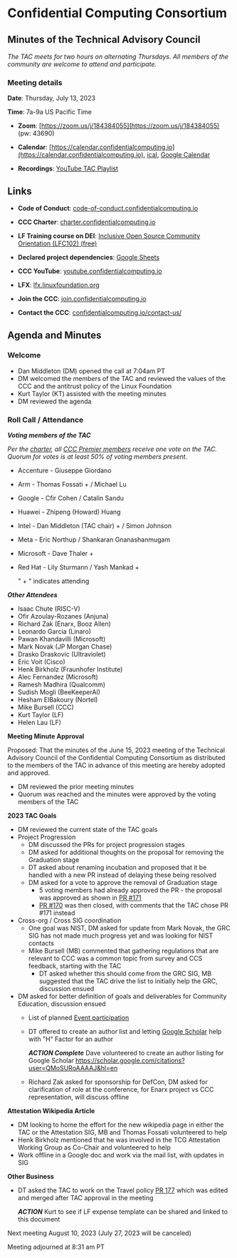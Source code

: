 # Confidential Computing Consortium

## Minutes of the Technical Advisory Council

*The TAC meets for two hours on alternating Thursdays. All members of the community are welcome to attend and participate.*

### Meeting details

**Date**: Thursday, July 13, 2023

**Time**: 7a-9a US Pacific Time

* **Zoom**: [https://zoom.us/j/184384055](https://zoom.us/j/184384055) (pw: 43690)

* **Calendar**: [https://calendar.confidentialcomputing.io](https://calendar.confidentialcomputing.io),
[ical](https://calendar.google.com/calendar/ical/c\_c0pcihr7n2n1k3a38i32d9ag10%40group.calendar.google.com/public/basic.ics),
[Google Calendar](https://calendar.google.com/calendar/u/0/r?cid=c\_c0pcihr7n2n1k3a38i32d9ag10@group.calendar.google.com)

* **Recordings**: [YouTube TAC Playlist](https://www.youtube.com/playlist?list=PLmfkUJc39uMjaB_I1dYW72I44kr9QzG_B)

## Links

* **Code of Conduct**: [code-of-conduct.confidentialcomputing.io](https://code-of-conduct.confidentialcomputing.io)

* **CCC Charter**: [charter.confidentialcomputing.io](https://charter.confidentialcomputing.io)

* **LF Training course on DEI**: [Inclusive Open Source Community Orientation (LFC102) (free)](https://training.linuxfoundation.org/training/inclusive-open-source-community-orientation-lfc102/)

* **Declared project dependencies**: [Google Sheets](https://docs.google.com/spreadsheets/d/1UKnbbGWXYLjnPZsox3zmYo59nv3XSXjePfas5E2fER0/edit#gid=0)

* **CCC YouTube**: [youtube.confidentialcomputing.io](https://youtube.confidentialcomputing.io)

* **LFX**: [lfx.linuxfoundation.org](https://lfx.linuxfoundation.org)

* **Join the CCC**: [join.confidentialcomputing.io](https://join.confidentialcomputing.io)

* **Contact the CCC**: [confidentialcomputing.io/contact-us/](https://confidentialcomputing.io/contact-us/)

## Agenda and Minutes

### Welcome

* Dan Middleton (DM) opened the call at 7:04am PT
* DM welcomed the members of the TAC and reviewed the values of the CCC and the antitrust policy of the Linux Foundation
* Kurt Taylor (KT) assisted with the meeting minutes
* DM reviewed the agenda

### Roll Call / Attendance

***Voting members of the TAC***

*Per the [charter](https://charter.confidentialcomputing.io), all [CCC Premier members](https://confidentialcomputing.io/members/) receive one vote on the TAC. Quorum for votes is at least 50% of voting members present.*

* Accenture - Giuseppe Giordano 
* Arm - Thomas Fossati + / Michael Lu
* Google - Cfir Cohen / Catalin Sandu 
* Huawei - Zhipeng (Howard) Huang 
* Intel - Dan Middleton (TAC chair) + / Simon Johnson
* Meta - Eric Northup / Shankaran Gnanashanmugam
* Microsoft - Dave Thaler +
* Red Hat - Lily Sturmann / Yash Mankad +

   " + " indicates attending

***Other Attendees***

* Isaac Chute (RISC-V)
* Ofir Azoulay-Rozanes (Anjuna)
* Richard Zak (Enarx, Booz Allen)
* Leonardo Garcia (Linaro)
* Pawan Khandavilli (Microsoft)
* Mark Novak (JP Morgan Chase)
* Drasko Draskovic (Ultraviolet)
* Eric Voit (Cisco)
* Henk Birkholz (Fraunhofer Institute)
* Alec Fernandez (Microsoft)
* Ramesh Madhira (Qualcomm)
* Sudish Mogli (BeeKeeperAI)
* Hesham ElBakoury (Nortel)
* Mike Bursell (CCC)
* Kurt Taylor (LF)
* Helen Lau (LF)


**Meeting Minute Approval**

Proposed: That the minutes of the June 15, 2023 meeting of the Technical Advisory Council of the Confidential Computing Consortium as distributed to the members of the TAC in advance of this meeting are hereby adopted and approved.

* DM reviewed the prior meeting minutes
* Quorum was reached and the minutes were approved by the voting members of the TAC


**2023 TAC Goals**

* DM reviewed the current state of the TAC goals
* Project Progression
   * DM discussed the PRs for project progression stages
   * DM asked for additional thoughts on the proposal for removing the Graduation stage
   * DT asked about renaming incubation and proposed that it be handled with a new PR instead of delaying these being resolved
   * DM asked for a vote to approve the removal of Graduation stage
      * 5 voting members had already approved the PR - the proposal was approved as shown in [PR #171](https://github.com/confidential-computing/governance/pull/171)
      * [PR #170](https://github.com/confidential-computing/governance/pull/170) was then closed, with comments that the TAC chose PR #171 instead
* Cross-org / Cross SIG coordination
   * One goal was NIST, DM asked for update from Mark Novak, the GRC SIG has not made much progress yet and was looking for NIST contacts
   * Mike Bursell (MB) commented that gathering regulations that are relevant to CCC was a common topic from survey and CCS feedback, starting with the TAC
      * DT asked whether this should come from the GRC SIG, MB suggested that the TAC drive the list to initially help the GRC, discussion ensued
* DM asked for better definition of goals and deliverables for Community Education, discussion ensued
   * List of planned [Event participation](https://docs.google.com/spreadsheets/d/1DntsVhFh03bQA1CfpH0phR_Y9cZpWyd6M5gYAP5UFp0/edit?pli=1#gid=386640387)
   * DT offered to create an author list and letting [Google Scholar](https://scholar.google.com/citations?view_op=list_works&hl=en&user=QMoSURoAAAAJ&gmla=AMpAcmSQFtRlf-V1oLpmeqtI6mDuttPZCqaM-SZHYrBBU7KzxHTgZrLjW1-6K9pvIlJQ-3dBDTj74PlTX1v9Xvg7NLfQS__eqlZAwQDCgrWcpTnw8mhNEBvXHfuSig) help with "H" Factor for an author

     ***ACTION Complete*** Dave volunteered to create an author listing for Google Scholar
     https://scholar.google.com/citations?user=QMoSURoAAAAJ&hl=en
   
   * Richard Zak asked for sponsorship for DefCon, DM asked for clarification of role at the conference, for Enarx project vs CCC representation, will discuss offline


**Attestation Wikipedia Article**

* DM looking to home the effort for the new wikipedia page in either the TAC or the Attestation SIG, MB and Thomas Fossati volunteered to help
* Henk Birkholz mentioned that he was involved in the TCG Attestation Working Group as Co-Chair and volunteered to help
* Work offline in a Google doc and work via the mail list, with updates in SIG


**Other Business**

* DT asked the TAC to work on the Travel policy [PR 177](https://github.com/confidential-computing/governance/pull/177) which was edited and merged after TAC approval in the meeting

   ***ACTION*** Kurt to see if LF expense template can be shared and linked to this document


Next meeting August 10, 2023 (July 27, 2023 will be canceled)

Meeting adjourned at 8:31 am PT
